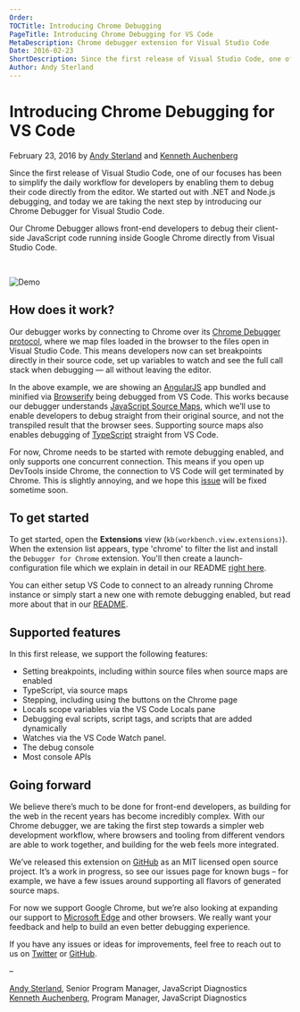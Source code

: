 ```yaml
---
Order:
TOCTitle: Introducing Chrome Debugging
PageTitle: Introducing Chrome Debugging for VS Code
MetaDescription: Chrome debugger extension for Visual Studio Code
Date: 2016-02-23
ShortDescription: Since the first release of Visual Studio Code, one of our focuses has been to simplify the daily workflow for developers by enabling them to debug their code directly from the editor. We started out with .NET and Node.js debugging, and today we are taking the next step by introducing our Chrome Debugger for Visual Studio Code.
Author: Andy Sterland
---
```


# Introducing Chrome Debugging for VS Code

February 23, 2016 by [Andy Sterland](https://twitter.com/AndySterland) and [Kenneth Auchenberg](https://twitter.com/auchenberg)

Since the first release of Visual Studio Code, one of our focuses has been to simplify the daily workflow for developers by enabling them to debug their code directly from the editor. We started out with .NET and Node.js debugging, and today we are taking the next step by introducing our Chrome Debugger for Visual Studio Code.

Our Chrome Debugger allows front-end developers to debug their client-side JavaScript code running inside Google Chrome directly from Visual Studio Code.

<br />

![Demo](2016_02_23_chrome-debugger-demo.gif)

## How does it work?

Our debugger works by connecting to Chrome over its [Chrome Debugger protocol](https://developer.chrome.com/devtools/docs/debugger-protocol), where we map files loaded in the browser to the files open in Visual Studio Code. This means developers now can set breakpoints directly in their source code, set up variables to watch and see the full call stack when debugging — all without leaving the editor.

In the above example, we are showing an [AngularJS](https://github.com/auchenberg/timey) app bundled and minified via [Browserify](http://browserify.org/) being debugged from VS Code. This works because our debugger understands [JavaScript Source Maps](https://www.html5rocks.com/en/tutorials/developertools/sourcemaps/), which we’ll use to enable developers to debug straight from their original source, and not the transpiled result that the browser sees. Supporting source maps also enables debugging of [TypeScript](https://www.typescriptlang.org/) straight from VS Code.

For now, Chrome needs to be started with remote debugging enabled, and only supports one concurrent connection. This means if you open up DevTools inside Chrome, the connection to VS Code will get terminated by Chrome. This is slightly annoying, and we hope this [issue](https://bugs.chromium.org/p/chromium/issues/detail?id=129539) will be fixed sometime soon.

## To get started

To get started, open the **Extensions** view (`kb(workbench.view.extensions)`).  When the extension list appears, type 'chrome' to filter the list and install the `Debugger for Chrome` extension.  You'll then create a launch-configuration file which we explain in detail in our README [right here](https://github.com/Microsoft/vscode-chrome-debug).

You can either setup VS Code to connect to an already running Chrome instance or simply start a new one with remote debugging enabled, but read more about that in our [README](https://github.com/Microsoft/vscode-chrome-debug).

## Supported features

In this first release, we support the following features:

- Setting breakpoints, including within source files when source maps are enabled
- TypeScript, via source maps
- Stepping, including using the buttons on the Chrome page
- Locals scope variables via the VS Code Locals pane
- Debugging eval scripts, script tags, and scripts that are added dynamically
- Watches via the VS Code Watch panel.
- The debug console
- Most console APIs

## Going forward

We believe there’s much to be done for front-end developers, as building for the web in the recent years has become incredibly complex. With our Chrome debugger, we are taking the first step towards a simpler web development workflow, where browsers and tooling from different vendors are able to work together, and building for the web feels more integrated.

We’ve released this extension on [GitHub](https://github.com/Microsoft/vscode-chrome-debug) as an MIT licensed open source project. It’s a work in progress, so see our issues page for known bugs – for example, we have a few issues around supporting all flavors of generated source maps.

For now we support Google Chrome, but we’re also looking at expanding our support to [Microsoft Edge](https://www.microsoft.com/en-us/windows/microsoft-edge) and other browsers. We really want your feedback and help to build an even better debugging experience.

If you have any issues or ideas for improvements, feel free to reach out to us on [Twitter](https://twitter.com/code) or [GitHub](https://github.com/Microsoft/vscode-chrome-debug/).

–

[Andy Sterland](https://twitter.com/AndySterland), Senior Program Manager, JavaScript Diagnostics <br/>
[Kenneth Auchenberg](https://twitter.com/auchenberg), Program Manager, JavaScript Diagnostics

